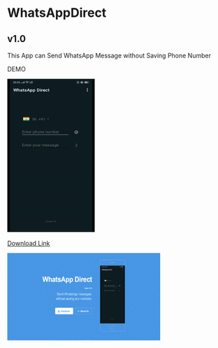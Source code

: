 # WhatsAppDirect


## v1.0
This App can Send WhatsApp Message without Saving Phone Number

DEMO 

<img src="https://github.com/playatanu/WhatsAppDirect/blob/main/WhatsAppDirect.gif?raw=true" alt="demo" width="200" height="350">

<a href="https://playatanu.github.io/WhatsAppDirect/">Download Link</a>

<img src="https://raw.githubusercontent.com/playatanu/WhatsAppDirect/main/download.PNG" alt="download" width="350" height="200">





